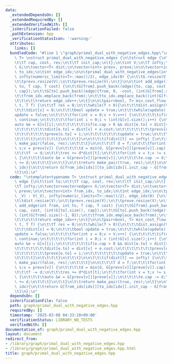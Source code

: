 ```yaml
---
data:
  _extendedDependsOn: []
  _extendedRequiredBy: []
  _extendedVerifiedWith: []
  _isVerificationFailed: false
  _pathExtension: hpp
  _verificationStatusIcon: ':warning:'
  attributes:
    links: []
  bundledCode: "#line 1 \"graph/primal_dual_with_negative_edges.hpp\"\n\ntemplate<typename\
    \ T> \nstruct primal_dual_with_negative_edges {\n\tstruct edge {\n\t\tint to;\n\
    \t\tT cap, cost, rev;\n\t\tT init_cap;\n\t};\n\tint V;\n\tT infty;\n\tvector<vector<edge>>\
    \ G;\n\tvector<T> dist;\n\tvector<int> prevv, preve;\n\n\tvector<int> from_idx,\
    \ to_idx;\n\tint edge_idx;\n\n\tprimal_dual_with_negative_edges(int _V) : V(_V),\
    \ infty(numeric_limits<T>::max()/2), edge_idx(0) {\n\t\tG.resize(V);\n\t\tdist.resize(V);\n\
    \t\tprevv.resize(V);\n\t\tpreve.resize(V);\n\t}\n\n\tint add_edge(int from, int\
    \ to, T cap, T cost) {\n\t\tG[from].push_back((edge){to, cap, cost, (int)G[to].size(),\
    \ cap});\n\t\tG[to].push_back((edge){from, 0, -cost, (int)G[from].size()-1, 0});\n\
    \t\tfrom_idx.emplace_back(from);\n\t\tto_idx.emplace_back((int)G[from].size()-1);\n\
    \t\t\n\t\treturn edge_idx++;\n\t}\n\n\tpair<bool, T> min_cost_flow(int s, int\
    \ t, T f) {\n\t\tT res = 0;\n\t\twhile(f > 0){\n\t\t\tdist.assign(V, infty);\n\
    \t\t\tdist[s] = 0;\n\t\t\tbool update = true;\n\t\t\twhile(update) {\n\t\t\t\t\
    update = false;\n\t\t\t\tfor(int v = 0;v < V;v++) {\n\t\t\t\t\tif(dist[v] == infty)\
    \ continue;\n\t\t\t\t\tfor(int i = 0;i < (int)G[v].size();i++) {\n\t\t\t\t\t\t\
    auto &e = G[v][i];\n\t\t\t\t\t\tif(e.cap > 0 && dist[e.to] > dist[v]+e.cost) {\n\
    \t\t\t\t\t\t\tdist[e.to] = dist[v] + e.cost;\n\t\t\t\t\t\t\tprevv[e.to] = v;\n\
    \t\t\t\t\t\t\tpreve[e.to] = i;\n\t\t\t\t\t\t\tupdate = true;\n\t\t\t\t\t\t}\n\t\
    \t\t\t\t}\n\t\t\t\t}\n\t\t\t}\n\n\t\t\tif(dist[t] == infty) {\n\t\t\t\treturn\
    \ make_pair(false, res);\n\t\t\t}\n\n\t\t\tT d = f;\n\t\t\tfor(int v = t;v !=\
    \ s;v = prevv[v]) {\n\t\t\t\td = min(d, G[prevv[v]][preve[v]].cap);\n\t\t\t}\n\
    \t\t\tf -= d;\n\t\t\tres += d*dist[t];\n\t\t\tfor(int v = t;v != s;v = prevv[v])\
    \ {\n\t\t\t\tauto &e = G[prevv[v]][preve[v]];\n\t\t\t\te.cap -= d;\n\t\t\t\tG[v][e.rev].cap\
    \ += d;\n\t\t\t}\n\t\t}\n\t\treturn make_pair(true, res);\n\t}\n\n\tT get_flow(int\
    \ idx){\n\t\treturn G[from_idx[idx]][to_idx[idx]].init_cap - G[from_idx[idx]][to_idx[idx]].cap;\n\
    \t}\n};\n"
  code: "\ntemplate<typename T> \nstruct primal_dual_with_negative_edges {\n\tstruct\
    \ edge {\n\t\tint to;\n\t\tT cap, cost, rev;\n\t\tT init_cap;\n\t};\n\tint V;\n\
    \tT infty;\n\tvector<vector<edge>> G;\n\tvector<T> dist;\n\tvector<int> prevv,\
    \ preve;\n\n\tvector<int> from_idx, to_idx;\n\tint edge_idx;\n\n\tprimal_dual_with_negative_edges(int\
    \ _V) : V(_V), infty(numeric_limits<T>::max()/2), edge_idx(0) {\n\t\tG.resize(V);\n\
    \t\tdist.resize(V);\n\t\tprevv.resize(V);\n\t\tpreve.resize(V);\n\t}\n\n\tint\
    \ add_edge(int from, int to, T cap, T cost) {\n\t\tG[from].push_back((edge){to,\
    \ cap, cost, (int)G[to].size(), cap});\n\t\tG[to].push_back((edge){from, 0, -cost,\
    \ (int)G[from].size()-1, 0});\n\t\tfrom_idx.emplace_back(from);\n\t\tto_idx.emplace_back((int)G[from].size()-1);\n\
    \t\t\n\t\treturn edge_idx++;\n\t}\n\n\tpair<bool, T> min_cost_flow(int s, int\
    \ t, T f) {\n\t\tT res = 0;\n\t\twhile(f > 0){\n\t\t\tdist.assign(V, infty);\n\
    \t\t\tdist[s] = 0;\n\t\t\tbool update = true;\n\t\t\twhile(update) {\n\t\t\t\t\
    update = false;\n\t\t\t\tfor(int v = 0;v < V;v++) {\n\t\t\t\t\tif(dist[v] == infty)\
    \ continue;\n\t\t\t\t\tfor(int i = 0;i < (int)G[v].size();i++) {\n\t\t\t\t\t\t\
    auto &e = G[v][i];\n\t\t\t\t\t\tif(e.cap > 0 && dist[e.to] > dist[v]+e.cost) {\n\
    \t\t\t\t\t\t\tdist[e.to] = dist[v] + e.cost;\n\t\t\t\t\t\t\tprevv[e.to] = v;\n\
    \t\t\t\t\t\t\tpreve[e.to] = i;\n\t\t\t\t\t\t\tupdate = true;\n\t\t\t\t\t\t}\n\t\
    \t\t\t\t}\n\t\t\t\t}\n\t\t\t}\n\n\t\t\tif(dist[t] == infty) {\n\t\t\t\treturn\
    \ make_pair(false, res);\n\t\t\t}\n\n\t\t\tT d = f;\n\t\t\tfor(int v = t;v !=\
    \ s;v = prevv[v]) {\n\t\t\t\td = min(d, G[prevv[v]][preve[v]].cap);\n\t\t\t}\n\
    \t\t\tf -= d;\n\t\t\tres += d*dist[t];\n\t\t\tfor(int v = t;v != s;v = prevv[v])\
    \ {\n\t\t\t\tauto &e = G[prevv[v]][preve[v]];\n\t\t\t\te.cap -= d;\n\t\t\t\tG[v][e.rev].cap\
    \ += d;\n\t\t\t}\n\t\t}\n\t\treturn make_pair(true, res);\n\t}\n\n\tT get_flow(int\
    \ idx){\n\t\treturn G[from_idx[idx]][to_idx[idx]].init_cap - G[from_idx[idx]][to_idx[idx]].cap;\n\
    \t}\n};\n"
  dependsOn: []
  isVerificationFile: false
  path: graph/primal_dual_with_negative_edges.hpp
  requiredBy: []
  timestamp: '2025-03-08 04:33:10+09:00'
  verificationStatus: LIBRARY_NO_TESTS
  verifiedWith: []
documentation_of: graph/primal_dual_with_negative_edges.hpp
layout: document
redirect_from:
- /library/graph/primal_dual_with_negative_edges.hpp
- /library/graph/primal_dual_with_negative_edges.hpp.html
title: graph/primal_dual_with_negative_edges.hpp
---
```

